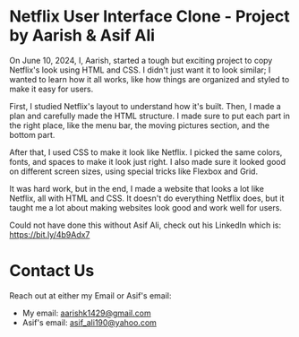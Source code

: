 <h1><bold>Netflix User Interface Clone - Project by Aarish & Asif Ali</bold></h1>
On June 10, 2024, I, Aarish, started a tough but exciting project to copy Netflix's look using HTML and CSS. I didn't just want it to look similar; I wanted to learn how it all works, like how things are organized and styled to make it easy for users.

First, I studied Netflix's layout to understand how it's built. Then, I made a plan and carefully made the HTML structure. I made sure to put each part in the right place, like the menu bar, the moving pictures section, and the bottom part.

After that, I used CSS to make it look like Netflix. I picked the same colors, fonts, and spaces to make it look just right. I also made sure it looked good on different screen sizes, using special tricks like Flexbox and Grid.

It was hard work, but in the end, I made a website that looks a lot like Netflix, all with HTML and CSS. It doesn't do everything Netflix does, but it taught me a lot about making websites look good and work well for users.

Could not have done this without Asif Ali, check out his LinkedIn which is: https://bit.ly/4b9Adx7

<h1><bold>Contact Us</bold></h1>

Reach out at either my Email or Asif's email:

* My email: aarishk1429@gmail.com
* Asif's email: asif_ali190@yahoo.com

